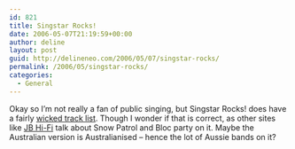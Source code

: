 ```yaml
---
id: 821
title: Singstar Rocks!
date: 2006-05-07T21:19:59+00:00
author: deline
layout: post
guid: http://delineneo.com/2006/05/07/singstar-rocks/
permalink: /2006/05/singstar-rocks/
categories:
  - General
---
```

Okay so I&#8217;m not really a fan of public singing, but Singstar Rocks! does have a fairly [wicked track list](http://au.playstation.com/ps2/games/s/singstarrocks.jhtml). Though I wonder if that is correct, as other sites like [JB Hi-Fi](http://www.jbhifionline.com.au/games/id/848544) talk about Snow Patrol and Bloc party on it. Maybe the Australian version is Australianised &#8211; hence the lot of Aussie bands on it?

